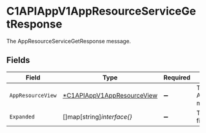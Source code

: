 # C1APIAppV1AppResourceServiceGetResponse

The AppResourceServiceGetResponse message.


## Fields

| Field                                                                          | Type                                                                           | Required                                                                       | Description                                                                    |
| ------------------------------------------------------------------------------ | ------------------------------------------------------------------------------ | ------------------------------------------------------------------------------ | ------------------------------------------------------------------------------ |
| `AppResourceView`                                                              | [*C1APIAppV1AppResourceView](../../models/shared/c1apiappv1appresourceview.md) | :heavy_minus_sign:                                                             | The AppResourceView message.                                                   |
| `Expanded`                                                                     | []map[string]*interface{}*                                                     | :heavy_minus_sign:                                                             | The expanded field.                                                            |